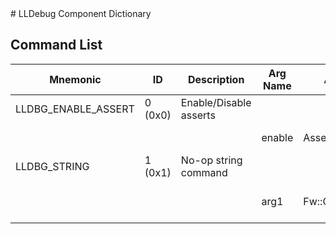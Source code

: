 <title>LLDebug Component Dictionary</title>
# LLDebug Component Dictionary


## Command List

|Mnemonic|ID|Description|Arg Name|Arg Type|Comment
|---|---|---|---|---|---|
|LLDBG_ENABLE_ASSERT|0 (0x0)|Enable/Disable asserts| | |
| | | |enable|AssertEnable|Enable/Disable asserts|
|LLDBG_STRING|1 (0x1)|No-op string command| | |
| | | |arg1|Fw::CmdStringArg|The String command argument|


